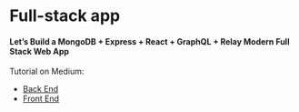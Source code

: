 # Full-stack app


#### Let’s Build a MongoDB + Express + React + GraphQL + Relay Modern Full Stack Web App

Tutorial on Medium: 
- [Back End](https://medium.com/javascript-in-plain-english/lets-build-a-mongodb-express-react-graphql-relay-modern-full-stack-web-app-from-scratch-a4ae3aaf212)
- [Front End](https://medium.com/@jelorivera08/lets-build-a-mongodb-express-react-graphql-relay-modern-full-stack-web-app-from-scratch-d41b5091d41d)